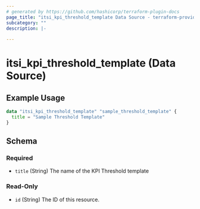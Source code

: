 ```yaml
---
# generated by https://github.com/hashicorp/terraform-plugin-docs
page_title: "itsi_kpi_threshold_template Data Source - terraform-provider-splunk-itsi"
subcategory: ""
description: |-
  
---
```


# itsi_kpi_threshold_template (Data Source)



## Example Usage

```terraform
data "itsi_kpi_threshold_template" "sample_threshold_template" {
  title = "Sample Threshold Template"
}
```

<!-- schema generated by tfplugindocs -->
## Schema

### Required

- `title` (String) The name of the KPI Threshold template

### Read-Only

- `id` (String) The ID of this resource.


